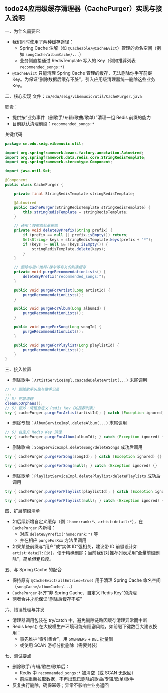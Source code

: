 ## todo24应用级缓存清理器（CachePurger）实现与接入说明

一、为什么需要它
- 我们同时使用了两种缓存途径：
  - Spring Cache 注解（如 `@Cacheable/@CacheEvict`）管理的命名空间（例如 `songCache/albumCache/...`）
  - 业务侧直接通过 RedisTemplate 写入的 Key（例如推荐列表 `recommended_songs:*`）
- `@CacheEvict` 只能清理 Spring Cache 管理的缓存，无法删除你手写前缀 Key。为保证“删除数据后缓存不脏”，引入应用级清理器统一删除这些业务 Key。

二、核心实现
文件：`cn/edu/seig/vibemusic/util/CachePurger.java`

职责：
- 提供按“业务事件（删歌手/专辑/歌曲/歌单）”清理一组 Redis 前缀的能力
- 目前默认清理前缀：`recommended_songs:*`

关键代码
```1:48:src/main/java/cn/edu/seig/vibemusic/util/CachePurger.java
package cn.edu.seig.vibemusic.util;

import org.springframework.beans.factory.annotation.Autowired;
import org.springframework.data.redis.core.StringRedisTemplate;
import org.springframework.stereotype.Component;

import java.util.Set;

@Component
public class CachePurger {

    private final StringRedisTemplate stringRedisTemplate;

    @Autowired
    public CachePurger(StringRedisTemplate stringRedisTemplate) {
        this.stringRedisTemplate = stringRedisTemplate;
    }

    // 通用：按前缀批量删除
    private void deleteByPrefix(String prefix) {
        if (prefix == null || prefix.isEmpty()) return;
        Set<String> keys = stringRedisTemplate.keys(prefix + "*");
        if (keys != null && !keys.isEmpty()) {
            stringRedisTemplate.delete(keys);
        }
    }

    // 删除与用户推荐/榜单等有关的列表缓存
    private void purgeRecommendationLists() {
        deleteByPrefix("recommended_songs:");
    }

    public void purgeForArtist(Long artistId) {
        purgeRecommendationLists();
    }

    public void purgeForAlbum(Long albumId) {
        purgeRecommendationLists();
    }

    public void purgeForSong(Long songId) {
        purgeRecommendationLists();
    }

    public void purgeForPlaylist(Long playlistId) {
        purgeRecommendationLists();
    }
}
```

三、接入位置
- 删除歌手：`ArtistServiceImpl.cascadeDeleteArtist(...)` 末尾调用
```420:428:src/main/java/cn/edu/seig/vibemusic/service/impl/ArtistServiceImpl.java
// 4) 删除歌手头像与歌手记录
...
// 5) 兜底清理
cleanupOrphans();
// 6) 额外：清理自定义 Redis Key（如推荐列表）
try { cachePurger.purgeForArtist(artistId); } catch (Exception ignored) {}
```

- 删除专辑：`AlbumServiceImpl.deleteAlbum(...)` 末尾调用
```247:250:src/main/java/cn/edu/seig/vibemusic/service/impl/AlbumServiceImpl.java
// 6) 自定义 Redis Key 清理
try { cachePurger.purgeForAlbum(albumId); } catch (Exception ignored) {}
```

- 删除歌曲：`SongServiceImpl.deleteSong/deleteSongs` 成功后调用
```682:683:src/main/java/cn/edu/seig/vibemusic/service/impl/SongServiceImpl.java
try { cachePurger.purgeForSong(songId); } catch (Exception ignored) {}
```
```732:733:src/main/java/cn/edu/seig/vibemusic/service/impl/SongServiceImpl.java
try { cachePurger.purgeForSong(null); } catch (Exception ignored) {}
```

- 删除歌单：`PlaylistServiceImpl.deletePlaylist/deletePlaylists` 成功后调用
```413:416:src/main/java/cn/edu/seig/vibemusic/service/impl/PlaylistServiceImpl.java
try { cachePurger.purgeForPlaylist(playlistId); } catch (Exception ignored) {}
```
```438:444:src/main/java/cn/edu/seig/vibemusic/service/impl/PlaylistServiceImpl.java
try { cachePurger.purgeForPlaylist(null); } catch (Exception ignored) {}
```

四、扩展前缀清单
- 如后续新增自定义缓存（例：`home:rank:*`、`artist:detail:*`），在 `CachePurger` 内新增：
  - 对应 `deleteByPrefix("home:rank:")` 等
  - 并在相应 `purgeForXxx` 方法里调用
- 如果某些前缀与“用户”或“实体 ID”强相关，建议带 ID 前缀设计如 `artist:detail:{id}`，便于精确删除；当前我们对推荐列表采用“全量前缀删除”，简单但粗粒度。

五、与 Spring Cache 的配合
- 保持原有 `@CacheEvict(allEntries=true)` 用于清理 Spring Cache 命名空间（`songCache/albumCache/...`）
- `CachePurger` 补齐“非 Spring Cache、自定义 Redis Key”的清理
- 两者合并才能保证“删除后缓存不脏”

六、错误处理与并发
- 清理器调用包装在 try/catch 中，避免删除链路因缓存清理异常而中断
- Redis keys() 在大规模生产环境可能有阻塞风险，如前缀下键数巨大建议换用：
  - 事先维护“索引集合”，用 `SMEMBERS` + `DEL` 批量删
  - 或使用 SCAN 游标分批删除（需要封装）

七、测试要点
- 删除歌手/专辑/歌曲/歌单后：
  - Redis 中 `recommended_songs:*` 被清空（或 SCAN 无返回）
  - 前端重新拉取数据，不再出现已删除的歌曲/专辑/歌单/歌手
- 反复执行删除，确保幂等；异常不影响主业务返回


